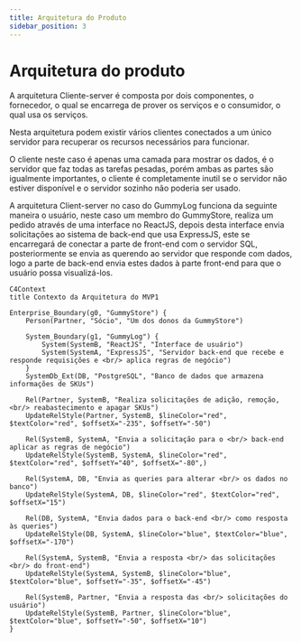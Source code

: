 ```yaml
---
title: Arquitetura do Produto
sidebar_position: 3
---
```


# Arquitetura do produto

A arquitetura Cliente-server é composta por dois componentes, o fornecedor, o qual se encarrega de prover os serviços e o consumidor, o qual usa os serviços.

Nesta arquitetura podem existir vários clientes conectados a um único servidor para recuperar os recursos necessários para funcionar.

O cliente neste caso é apenas uma camada para mostrar os dados, é o servidor que faz todas as tarefas pesadas, porém ambas as partes são igualmente importantes, o cliente é completamente inutil se o servidor não estiver disponível e o servidor sozinho não poderia ser usado. 

A arquitetura Client-server no caso do GummyLog funciona da seguinte maneira o usuário, neste caso um membro do GummyStore, realiza um pedido através de uma interface no ReactJS, depois desta interface envia solicitações ao sistema de back-end que usa ExpressJS, este se encarregará de conectar a parte de front-end com o servidor SQL, posteriormente se envia as querendo ao servidor que responde com dados, logo a parte de back-end envia estes dados à parte front-end para que o usuário possa visualizá-los.

```mermaid
C4Context
title Contexto da Arquitetura do MVP1

Enterprise_Boundary(g0, "GummyStore") {
    Person(Partner, "Sócio", "Um dos donos da GummyStore")

    System_Boundary(g1, "GummyLog") {
        System(SystemB, "ReactJS", "Interface de usuário")
        System(SystemA, "ExpressJS", "Servidor back-end que recebe e responde requisições e <br/> aplica regras de negócio")
    }
    SystemDb_Ext(DB, "PostgreSQL", "Banco de dados que armazena informações de SKUs")

    Rel(Partner, SystemB, "Realiza solicitações de adição, remoção, <br/> reabastecimento e apagar SKUs")
    UpdateRelStyle(Partner, SystemB, $lineColor="red", $textColor="red", $offsetX="-235", $offsetY="-50")
    
    Rel(SystemB, SystemA, "Envia a solicitação para o <br/> back-end aplicar as regras de negócio")
    UpdateRelStyle(SystemB, SystemA, $lineColor="red", $textColor="red", $offsetY="40", $offsetX="-80",)
    
    Rel(SystemA, DB, "Envia as queries para alterar <br/> os dados no banco")
    UpdateRelStyle(SystemA, DB, $lineColor="red", $textColor="red", $offsetX="15")
    
    Rel(DB, SystemA, "Envia dados para o back-end <br/> como resposta às queries")
    UpdateRelStyle(DB, SystemA, $lineColor="blue", $textColor="blue", $offsetX="-170")

    Rel(SystemA, SystemB, "Envia a resposta <br/> das solicitações <br/> do front-end")
    UpdateRelStyle(SystemA, SystemB, $lineColor="blue", $textColor="blue", $offsetY="-35", $offsetX="-45")

    Rel(SystemB, Partner, "Envia a resposta das <br/> solicitações do usuário")
    UpdateRelStyle(SystemB, Partner, $lineColor="blue", $textColor="blue", $offsetY="-50", $offsetX="10")
}

```